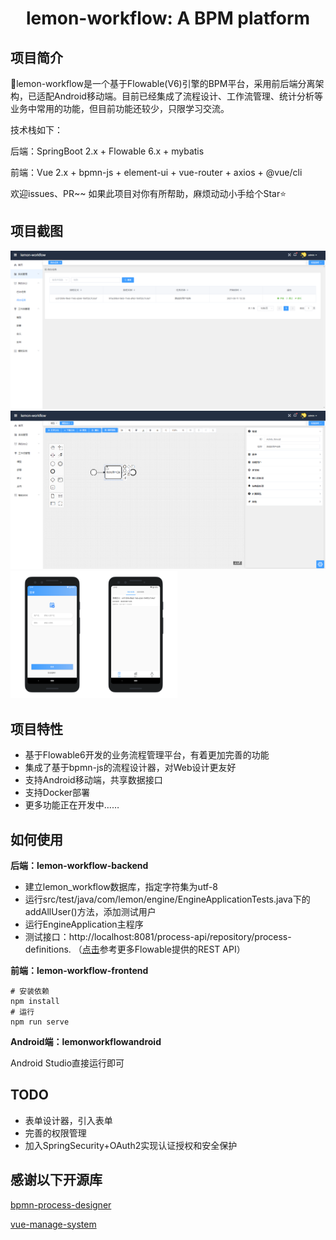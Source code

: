 # <center>lemon-workflow: A BPM platform</center>

## 项目简介

:lemon:lemon-workflow是一个基于Flowable(V6)引擎的BPM平台，采用前后端分离架构，已适配Android移动端。目前已经集成了流程设计、工作流管理、统计分析等业务中常用的功能，但目前功能还较少，只限学习交流。

技术栈如下：

后端：SpringBoot 2.x + Flowable 6.x + mybatis

前端：Vue 2.x  + bpmn-js + element-ui + vue-router + axios + @vue/cli

欢迎issues、PR~~ 如果此项目对你有所帮助，麻烦动动小手给个Star⭐

## 项目截图

<img src="./img/web_screen_1.png" style="zoom:50%;" />
<img src="./img/web_screen_2.png" style="zoom:50%;" />
<img src="./img/android_screen_1.png" style="zoom:20%;" /><img src="./img/android_screen_2.png" style="zoom:20%;" />



## 项目特性

- 基于Flowable6开发的业务流程管理平台，有着更加完善的功能
- 集成了基于bpmn-js的流程设计器，对Web设计更友好
- 支持Android移动端，共享数据接口
- 支持Docker部署
- 更多功能正在开发中……

## 如何使用

**后端：lemon-workflow-backend**

- 建立lemon_workflow数据库，指定字符集为utf-8
- 运行src/test/java/com/lemon/engine/EngineApplicationTests.java下的addAllUser()方法，添加测试用户
- 运行EngineApplication主程序
- 测试接口：http://localhost:8081/process-api/repository/process-definitions. （[点击](https://flowable.com/open-source/docs/bpmn/ch15-REST/)参考更多Flowable提供的REST API）

**前端：lemon-workflow-frontend**

```
# 安装依赖
npm install
# 运行
npm run serve
```

**Android端：lemonworkflowandroid**

Android Studio直接运行即可

## TODO

- 表单设计器，引入表单
- 完善的权限管理
- 加入SpringSecurity+OAuth2实现认证授权和安全保护

## 感谢以下开源库

[bpmn-process-designer](https://github.com/miyuesc/bpmn-process-designer)

[vue-manage-system](https://github.com/lin-xin/vue-manage-system/tree/V4.2.0)

